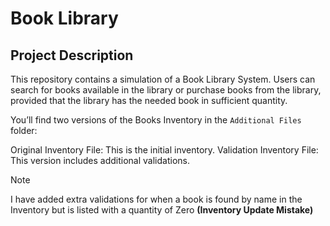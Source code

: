# Book Library
## Project Description
This repository contains a simulation of a Book Library System. Users can search for books available in the library or purchase books from the library, provided that the library has the needed book in sufficient quantity.

You’ll find two versions of the Books Inventory in the `Additional Files` folder:

Original Inventory File: This is the initial inventory.
Validation Inventory File: This version includes additional validations.

>[!NOTE]
>I have added extra validations for when a book is found by name in the Inventory but is listed with a quantity of Zero **(Inventory Update Mistake)**
